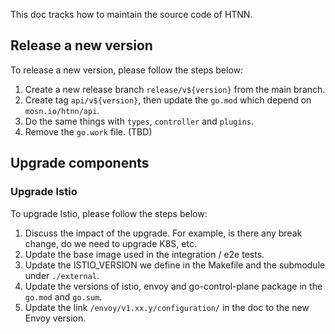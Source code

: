 This doc tracks how to maintain the source code of HTNN.

## Release a new version

To release a new version, please follow the steps below:

1. Create a new release branch `release/v${version}` from the main branch.
2. Create tag `api/v${version}`, then update the `go.mod` which depend on `mosn.io/htnn/api`.
3. Do the same things with `types`, `controller` and `plugins`.
4. Remove the `go.work` file.
(TBD)

## Upgrade components

### Upgrade Istio

To upgrade Istio, please follow the steps below:

1. Discuss the impact of the upgrade. For example, is there any break change, do we need to upgrade K8S, etc.
2. Update the base image used in the integration / e2e tests.
3. Update the ISTIO_VERSION we define in the Makefile and the submodule under `./external`.
4. Update the versions of istio, envoy and go-control-plane package in the `go.mod` and `go.sum`.
5. Update the link `/envoy/v1.xx.y/configuration/` in the doc to the new Envoy version.
